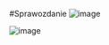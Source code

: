 #Sprawozdanie
![image](https://github.com/user-attachments/assets/5e7b77a2-2787-4128-b69c-67d8f140148b)

![image](https://github.com/user-attachments/assets/ae113d2e-2c57-4138-9692-9b17449ccfd0)
